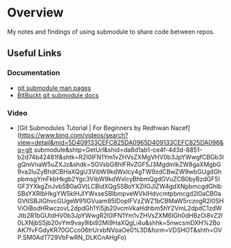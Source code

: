 # Overview

My notes and findings of using submodule to share code between
repos.

## Useful Links

### Documentation

- [git submodule man pages](https://git-scm.com/book/en/v2/Git-Tools-Submodules)
- [BitBuckt git submodule docs](https://www.atlassian.com/git/tutorials/git-submodule#:~:text=A%20git%20submodule%20is%20a%20record%20within%20a,automatically%20updated%20when%20the%20host%20repository%20is%20updated.)
 
### Video

- [Git Submodules Tutorial | For Beginners by Redhwan Nacef](https://www.bing.com/videos/search?view=detail&mid=5D409133CEFC825DA0965D409133CEFC825DA096&q=git submodule&shtp=GetUrl&shid=da8d1ab1-ce4f-4d3d-8851-b2d74b42481f&shtk=R2l0IFN1Ym1vZHVsZXMgVHV0b3JpYWwgfCBGb3IgQmVnaW5uZXJz&shdk=SGVsbG8hIFRvZGF5J3MgdmlkZW8gaXMgbG9va2luZyBhdCBHaXQgU3VibW9kdWxlcy4gTW9zdCBwZW9wbGUgdGhpbmsgYmFkbHkgb2Ygc3VibW9kdWxlcyBhbmQgdGVuZCB0byBzdGF5IGF3YXkgZnJvbSB0aGVtLCBidXQgSSBoYXZlIGJlZW4gdXNpbmcgdGhlbSBsYXRlbHkgYW5kIHJlYWxseSBlbmpveWVkIHdvcmtpbmcgd2l0aCB0aGVtISBJIGhvcGUgeW91IGVuam95IDopIFVzZWZ1bCBMaW5rczogR2l0SHViOiBodHRwczovL2dpdGh1Yi5jb20vcmVkaHdhbm5hY2VmL2dpdC1zdWJtb2R1bGUtdHV0b3JpYWwgR2l0IFN1Ym1vZHVsZXM6IGh0dHBzOi8vZ2l0LXNjbS5jb20vYm9vay9lbi92Mi9HaXQgLi4u&shhk=5nwcsmDXH%2BoAK7fvFGdyKR70GCco06trUrxbNVoaOe0%3D&form=VDSHOT&shth=OVP.SM0AdT729VbFwRN_DLKCnAHgFo)